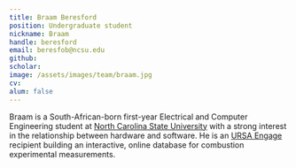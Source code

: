 ```yaml
---
title: Braam Beresford
position: Undergraduate student
nickname: Braam
handle: beresford
email: beresfob@ncsu.edu
github:
scholar:
image: /assets/images/team/braam.jpg
cv:
alum: false
---
```


Braam is a South-African-born first-year Electrical and Computer Engineering student at [North Carolina State University] with a strong interest in the relationship between hardware and software. He is an [URSA Engage] recipient building an interactive, online database for combustion experimental measurements.


[North Carolina State University]: http://ncsu.edu/
[Department of Computer Science]: http://mime.ncsu.edu
[URSA Engage]: http://undergraduate.ncsu.edu/research/funding-opportunities/ursa-engage
